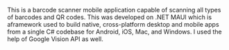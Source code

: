 This is a barcode scanner mobile application capable of scanning all types of barcodes and QR codes.
This was developed on .NET MAUI which is aframework used to build native, cross-platform desktop and mobile apps from a single C# codebase for Android, iOS, Mac, and Windows.
I used the help of Google Vision API as well.
